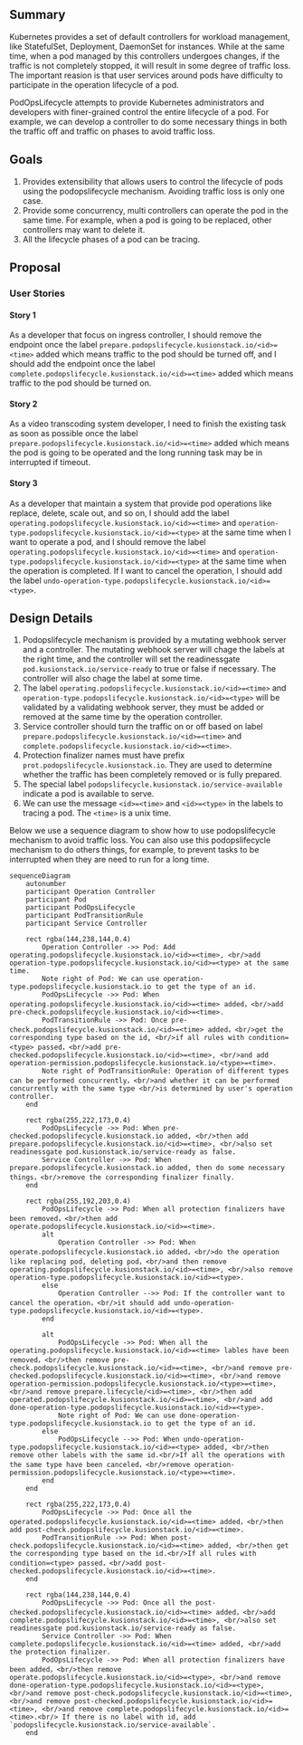 ## Summary

Kubernetes provides a set of default controllers for workload management, like StatefulSet, Deployment, DaemonSet for instances. While at the same time, when a pod managed by this controllers undergoes changes, if the traffic is not completely stopped, it will result in some degree of traffic loss. The important reasion is that user services around pods have difficulty to participate in the operation lifecycle of a pod.

PodOpsLifecycle attempts to provide Kubernetes administrators and developers with finer-grained control the entire lifecycle of a pod. For example, we can develop a controller to do some necessary things in both the traffic off and traffic on phases to avoid traffic loss.

## Goals

1. Provides extensibility that allows users to control the lifecycle of pods using the podopslifecycle mechanism. Avoiding traffic loss is only one case.
2. Provide some concurrency, multi controllers can operate the pod in the same time. For example, when a pod is going to be replaced, other controllers may want to delete it.
3. All the lifecycle phases of a pod can be tracing.

## Proposal

### User Stories

#### Story 1

As a developer that focus on ingress controller, I should remove the endpoint once the label `prepare.podopslifecycle.kusionstack.io/<id>=<time>` added which means traffic to the pod should be turned off, and I should add the endpoint once the label `complete.podopslifecycle.kusionstack.io/<id>=<time>` added which means traffic to the pod should be turned on.

#### Story 2

As a video transcoding system developer, I need to finish the existing task as soon as possible once the label `prepare.podopslifecycle.kusionstack.io/<id>=<time>` added which means the pod is going to be operated and the long running task may be in interrupted if timeout.

#### Story 3

As a developer that maintain a system that provide pod operations like replace, delete, scale out, and so on, I should add the label `operating.podopslifecycle.kusionstack.io/<id>=<time>` and `operation-type.podopslifecycle.kusionstack.io/<id>=<type>` at the same time when I want to operate a pod, and I should remove the label `operating.podopslifecycle.kusionstack.io/<id>=<time>` and `operation-type.podopslifecycle.kusionstack.io/<id>=<type>` at the same time when the operation is completed. If I want to cancel the operation, I should add the label `undo-operation-type.podopslifecycle.kusionstack.io/<id>=<type>`.

## Design Details

1. Podopslifecycle mechanism is provided by a mutating webhook server and a controller. The mutating webhook server will chage the labels at the right time, and the controller will set the readinessgate `pod.kusionstack.io/service-ready` to true or false if necessary. The controller will also chage the label at some time.
2. The label `operating.podopslifecycle.kusionstack.io/<id>=<time>` and `operation-type.podopslifecycle.kusionstack.io/<id>=<type>` will be validated by a validating webhook server, they must be added or removed at the same time by the operation controller.
3. Service controller should turn the traffic on or off based on label `prepare.podopslifecycle.kusionstack.io/<id>=<time>` and `complete.podopslifecycle.kusionstack.io/<id>=<time>`.
4. Protection finalizer names must have prefix `prot.podopslifecycle.kusionstack.io`. They are used to determine whether the traffic has been completely removed or is fully prepared.
5. The special label `podopslifecycle.kusionstack.io/service-available` indicate a pod is available to serve.
6. We can use the message `<id>=<time>` and `<id>=<type>` in the labels to tracing a pod. The `<time>` is a unix time.

Below we use a sequence diagram to show how to use podopslifecycle mechanism to avoid traffic loss. You can also use this podopslifecycle mechanism to do others things, for example, to prevent tasks to be interrupted when they are need to run for a long time.

```mermaid
sequenceDiagram
	autonumber
	participant Operation Controller
	participant Pod
	participant PodOpsLifecycle
	participant PodTransitionRule
	participant Service Controller

	rect rgba(144,238,144,0.4)
		Operation Controller ->> Pod: Add operating.podopslifecycle.kusionstack.io/<id>=<time>, <br/>add operation-type.podopslifecycle.kusionstack.io/<id>=<type> at the same time.
		Note right of Pod: We can use operation-type.podopslifecycle.kusionstack.io to get the type of an id.
		PodOpsLifecycle ->> Pod: When operating.podopslifecycle.kusionstack.io/<id>=<time> added，<br/>add pre-check.podopslifecycle.kusionstack.io/<id>=<time>.
		PodTransitionRule ->> Pod: Once pre-check.podopslifecycle.kusionstack.io/<id>=<time> added，<br/>get the corresponding type based on the id, <br/>if all rules with condition=<type> passed，<br/>add pre-checked.podopslifecycle.kusionstack.io/<id>=<time>, <br/>and add operation-permission.podopslifecycle.kusionstack.io/<type>=<time>.
		Note right of PodTransitionRule: Operation of different types can be performed concurrently，<br/>and whether it can be performed concurrently with the same type <br/>is determined by user's operation controller.
	end

	rect rgba(255,222,173,0.4)
		PodOpsLifecycle ->> Pod: When pre-checked.podopslifecycle.kusionstack.io added, <br/>then add prepare.podopslifecycle.kusionstack.io/<id>=<time>, <br/>also set readinessgate pod.kusionstack.io/service-ready as false.
		Service Controller ->> Pod: When prepare.podopslifecycle.kusionstack.io added, then do some necessary things，<br/>remove the corresponding finalizer finally.
	end

	rect rgba(255,192,203,0.4)
		PodOpsLifecycle ->> Pod: When all protection finalizers have been removed，<br/>then add operate.podopslifecycle.kusionstack.io/<id>=<time>.
		alt
			Operation Controller ->> Pod: When operate.podopslifecycle.kusionstack.io added，<br/>do the operation like replacing pod, deleting pod，<br/>and then remove operating.podopslifecycle.kusionstack.io/<id>=<time>, <br/>also remove operation-type.podopslifecycle.kusionstack.io/<id>=<type>.
		else
			Operation Controller -->> Pod: If the controller want to cancel the operation，<br/>it should add undo-operation-type.podopslifecycle.kusionstack.io/<id>=<type>.
		end

		alt
			PodOpsLifecycle ->> Pod: When all the operating.podopslifecycle.kusionstack.io/<id>=<time> lables have been removed，<br/>then remove pre-check.podopslifecycle.kusionstack.io/<id>=<time>, <br/>and remove pre-checked.podopslifecycle.kusionstack.io/<id>=<time>, <br/>and remove operation-permission.podopslifecycle.kusionstack.io/<type>=<time>, <br/>and remove prepare.lifecycle/<id>=<time>, <br/>then add operated.podopslifecycle.kusionstack.io/<id>=<time>, <br/>and add done-operation-type.podopslifecycle.kusionstack.io/<id>=<type>.
			Note right of Pod: We can use done-operation-type.podopslifecycle.kusionstack.io to get the type of an id.
		else
			PodOpsLifecycle -->> Pod: When undo-operation-type.podopslifecycle.kusionstack.io/<id>=<type> added, <br/>then remove other labels with the same id.<br/>If all the operations with the same type have been canceled，<br/>remove operation-permission.podopslifecycle.kusionstack.io/<type>=<time>.
		end
	end

	rect rgba(255,222,173,0.4)
		PodOpsLifecycle ->> Pod: Once all the operated.podopslifecycle.kusionstack.io/<id>=<time> added，<br/>then add post-check.podopslifecycle.kusionstack.io/<id>=<time>.
		PodTransitionRule ->> Pod: When post-check.podopslifecycle.kusionstack.io/<id>=<time> added, <br/>then get the corresponding type based on the id.<br/>If all rules with condition=<type> passed，<br/>add post-checked.podopslifecycle.kusionstack.io/<id>=<time>.
	end

	rect rgba(144,238,144,0.4)
		PodOpsLifecycle ->> Pod: Once all the post-checked.podopslifecycle.kusionstack.io/<id>=<time> added，<br/>add complete.podopslifecycle.kusionstack.io/<id>=<time>, <br/>also set readinessgate pod.kusionstack.io/service-ready as false.
		Service Controller ->> Pod: When complete.podopslifecycle.kusionstack.io/<id>=<time> added, <br/>add the protection finalizer.
		PodOpsLifecycle ->> Pod: When all protection finalizers have been added，<br/>then remove operate.podopslifecycle.kusionstack.io/<id>=<type>, <br/>and remove done-operation-type.podopslifecycle.kusionstack.io/<id>=<type>, <br/>and remove post-check.podopslifecycle.kusionstack.io/<id>=<time>, <br/>and remove post-checked.podopslifecycle.kusionstack.io/<id>=<time>, <br/>and remove complete.podopslifecycle.kusionstack.io/<id>=<time>.<br/> If there is no label with id, add `podopslifecycle.kusionstack.io/service-available`.
	end
```